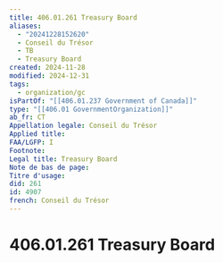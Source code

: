 ```yaml
---
title: 406.01.261 Treasury Board
aliases:
  - "20241228152620"
  - Conseil du Trésor
  - TB
  - Treasury Board
created: 2024-11-28
modified: 2024-12-31
tags:
  - organization/gc
isPartOf: "[[406.01.237 Government of Canada]]"
type: "[[406.01 GovernmentOrganization]]"
ab_fr: CT
Appellation legale: Conseil du Trésor
Applied title: 
FAA/LGFP: I
Footnote: 
Legal title: Treasury Board
Note de bas de page: 
Titre d'usage: 
did: 261
id: 4907
french: Conseil du Trésor
---
```

# 406.01.261 Treasury Board
